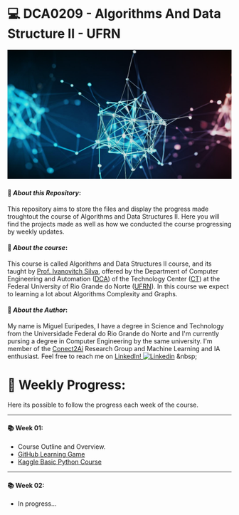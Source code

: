 # :computer: **DCA0209 - Algorithms And Data Structure II - UFRN**


<center><img width="800" src="graph_ia_example.png"></center>


#### :pushpin: *About this Repository*:
This repository aims to store the files and display the progress made troughtout the course of Algorithms and Data Structures II. Here you will find the projects made as well as how we conducted the course progressing by weekly updates.


#### 📖 *About the course*:
This course is called Algorithms and Data Structures II course, and its taught by [Prof. Ivanovitch Silva](https://github.com/ivanovitchm), offered by the Department of Computer Engineering and Automation ([DCA](https://www.dca.ufrn.br/)) of the Technology Center ([CT](https://www.ct.ufrn.br/)) at the Federal University of Rio Grande do Norte ([UFRN](https://www.ufrn.br/)). In this course we expect to learning a lot about Algorithms Complexity and Graphs.




#### 🚀 *About the Author*:
My name is Miguel Euripedes, I have a degree in Science and Technology from the Universidade Federal do Rio Grande do Norte and I'm currently pursing a degree in Computer Engineering by the same university. I'm member of the [Conect2Ai](https://github.com/conect2ai) Research Group and Machine Learning and IA enthusiast. Feel free to reach me on [LinkedIn! ![Linkedin](https://i.stack.imgur.com/gVE0j.png)]([https://www.linkedin.com/](https://www.linkedin.com/in/miguel-e-0985a9208/))
&nbsp;






# :calendar: **Weekly Progress**:
Here its possible to follow the progress each week of the course. 

---
#### :books: Week 01:
- Course Outline and Overview. 
- [GitHub Learning Game](https://learngitbranching.js.org/)
- [Kaggle Basic Python Course](https://www.kaggle.com/learn/python)


---
#### :books: Week 02:

- In progress...


